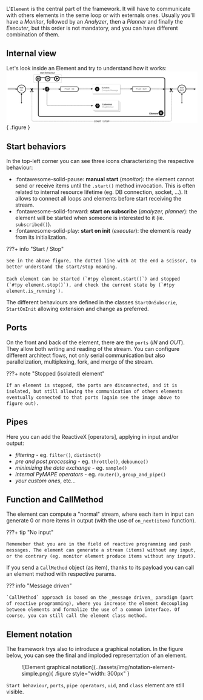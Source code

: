 L'`Element` is the central part of the framework. It will have to communicate with others elements in the seme loop or with externals ones. Usually you'll have a _Monitor_, followed by an _Analyzer_, then a _Planner_ and finally the _Executer_, but this order is not mandatory, and you can have different combination of them. 

## Internal view

Let's look inside an Element and try to understand how it works:
![Element exploded](../assets/img/notation-element-exploded.png){ .figure }

## Start behaviors

In the top-left corner you can see three icons characterizing the respective behaviour:

* :fontawesome-solid-pause: __manual start__ (_monitor_): the element cannot send or receive items until the `.start()` method invocation. This is often related to internal resource lifetime (eg. DB connection, socket, ...). It allows to connect all loops and elements before start receiving the stream.
* :fontawesome-solid-forward: __start on subscribe__ (_analyzer, planner_): the element will be started when someone is interested to it (ie. `subscribed()`).
* :fontawesome-solid-play: __start on init__ (_executer_): the element is ready from its initialization.

???+ info "Start / Stop"
    
    See in the above figure, the dotted line with at the end a scissor, to better understand the start/stop meaning.

    Each element can be started (`#!py element.start()`) and stopped (`#!py element.stop()`), and check the current state by (`#!py element.is_running`).


The different behaviours are defined in the classes `StartOnSubscrie`, `StartOnInit` allowing extension and change as preferred.

## Ports

On the front and back of the element, there are the `ports` (_IN_ and _OUT_). They allow both writing and reading of the stream. You can configure different architect flows, not only serial communication but also parallelization, multiplexing, fork, and merge of the stream.

???+ note "Stopped (isolated) element"    

    If an element is stopped, the ports are disconnected, and it is isolated, but still allowing the communication of others elements eventually connected to that ports (again see the image above to figure out).

## Pipes

Here you can add the ReactiveX [operators], applying in input and/or output:

* _filtering_ - eg. `filter()`, `distinct()`
* _pre and post processing_ - eg. `throttle()`, `debounce()`
* _minimizing the data exchange_ - eg. `sample()`
* _internal PyMAPE operators_ - eg. `router()`, `group_and_pipe()`
* _your custom ones_, etc...

## Function and CallMethod

The element can compute a "normal" stream, where each item in input can generate 0 or more items in output (with the use of `on_next(item)` function). 

???+ tip "No input"

    Rememeber that you are in the field of reactive programming and push messages. The element can generate a stream (items) without any input, or the contrary (eg. monitor element produce items without any input).

If you send a `CallMethod` object (as item), thanks to its payload you can call an element method with respective params. 

??? info "Message driven"

    `CallMethod` approach is based on the _message driven_ paradigm (part of reactive programming), where you increase the element decoupling between elements and formalize the use of a common interface. Of course, you can still call the element class method.

## Element notation

The framework trys also to introduce a graphical notation. In the figure below, you can see the final and imploded representation of an element.   

<figure markdown>
![Element graphical notation](../assets/img/notation-element-simple.png){ .figure style="width: 300px" }
</figure>

`Start behaviour`, `ports`, `pipe operators`, `uid`, and `class` element are still visible.